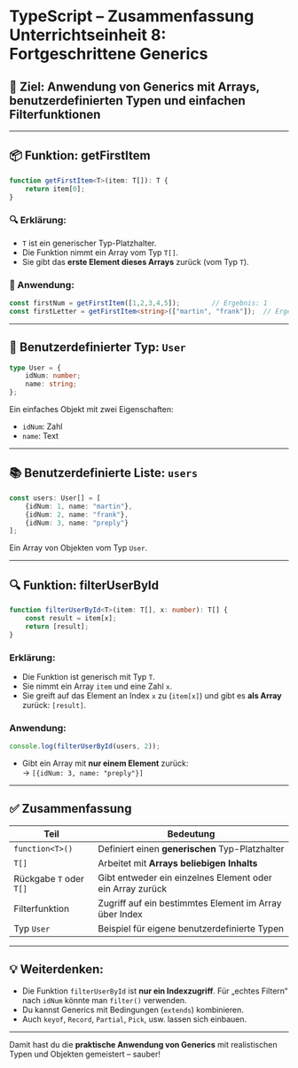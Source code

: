 
# TypeScript – Zusammenfassung Unterrichtseinheit 8: Fortgeschrittene Generics

## 🧠 Ziel: Anwendung von Generics mit Arrays, benutzerdefinierten Typen und einfachen Filterfunktionen

---

## 📦 Funktion: getFirstItem

```ts
function getFirstItem<T>(item: T[]): T {
    return item[0];
}
```

### 🔍 Erklärung:
- `T` ist ein generischer Typ-Platzhalter.
- Die Funktion nimmt ein Array vom Typ `T[]`.
- Sie gibt das **erste Element dieses Arrays** zurück (vom Typ `T`).

### 🧪 Anwendung:

```ts
const firstNum = getFirstItem([1,2,3,4,5]);        // Ergebnis: 1
const firstLetter = getFirstItem<string>(["martin", "frank"]);  // Ergebnis: "martin"
```

---

## 👤 Benutzerdefinierter Typ: `User`

```ts
type User = {
    idNum: number;
    name: string;
};
```

Ein einfaches Objekt mit zwei Eigenschaften:
- `idNum`: Zahl
- `name`: Text

---

## 📚 Benutzerdefinierte Liste: `users`

```ts
const users: User[] = [
    {idNum: 1, name: "martin"},
    {idNum: 2, name: "frank"},
    {idNum: 3, name: "preply"}
];
```

Ein Array von Objekten vom Typ `User`.

---

## 🔍 Funktion: filterUserById

```ts
function filterUserById<T>(item: T[], x: number): T[] {
    const result = item[x];
    return [result];
}
```

### Erklärung:
- Die Funktion ist generisch mit Typ `T`.
- Sie nimmt ein Array `item` und eine Zahl `x`.
- Sie greift auf das Element an Index `x` zu (`item[x]`) und gibt es **als Array** zurück: `[result]`.

### Anwendung:

```ts
console.log(filterUserById(users, 2));
```

- Gibt ein Array mit **nur einem Element** zurück:  
  → `[{idNum: 3, name: "preply"}]`

---

## ✅ Zusammenfassung

| Teil                       | Bedeutung                                                       |
|---------------------------|------------------------------------------------------------------|
| `function<T>()`           | Definiert einen **generischen** Typ-Platzhalter                 |
| `T[]`                     | Arbeitet mit **Arrays beliebigen Inhalts**                      |
| Rückgabe `T` oder `T[]`   | Gibt entweder ein einzelnes Element oder ein Array zurück       |
| Filterfunktion            | Zugriff auf ein bestimmtes Element im Array über Index          |
| Typ `User`                | Beispiel für eigene benutzerdefinierte Typen                    |

---

## 💡 Weiterdenken:
- Die Funktion `filterUserById` ist **nur ein Indexzugriff**. Für „echtes Filtern“ nach `idNum` könnte man `filter()` verwenden.
- Du kannst Generics mit Bedingungen (`extends`) kombinieren.
- Auch `keyof`, `Record`, `Partial`, `Pick`, usw. lassen sich einbauen.

---

Damit hast du die **praktische Anwendung von Generics** mit realistischen Typen und Objekten gemeistert – sauber!
